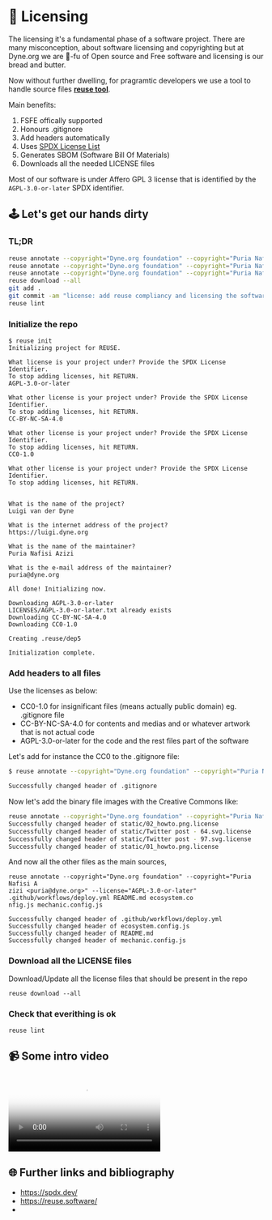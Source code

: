 # 📜 Licensing

The licensing it's a fundamental phase of a software project.
There are many misconception, about software licensing and copyrighting but at Dyne.org we 
are 🥷-fu of Open source and Free software and licensing is our bread and butter.

Now without further dwelling, for pragramtic developers we use a tool to handle
source files **[reuse tool](https://reuse.software/)**.

Main benefits:
 1. FSFE offically supported
 1. Honours .gitignore
 1. Add headers automatically
 1. Uses [SPDX License List](https://spdx.org/licenses/)
 1. Generates SBOM (Software Bill Of Materials)
 1. Downloads all the needed LICENSE files

Most of our software is under Affero GPL 3 license that is identified by the `AGPL-3.0-or-later` SPDX identifier.

## 🕹️ Let's get our hands dirty


### TL;DR

```bash
reuse annotate --copyright="Dyne.org foundation" --copyright="Puria Nafisi Azizi <puria@dyne.org>" --license="CC0-1.0" .gitignore yarn.lock
reuse annotate --copyright="Dyne.org foundation" --copyright="Puria Nafisi Azizi <puria@dyne.org>" --license="CC-BY-NC-SA-4.0" static/* 
reuse annotate --copyright="Dyne.org foundation" --copyright="Puria Nafisi Azizi <puria@dyne.org>" --license="AGPL-3.0-or-later" <all the other files and directories>
reuse download --all
git add .
git commit -am "license: add reuse compliancy and licensing the software"
reuse lint
```

### Initialize the repo

```bash::6,10,14,21,24,27,30
$ reuse init
Initializing project for REUSE.

What license is your project under? Provide the SPDX License Identifier.
To stop adding licenses, hit RETURN.
AGPL-3.0-or-later

What other license is your project under? Provide the SPDX License Identifier.
To stop adding licenses, hit RETURN.
CC-BY-NC-SA-4.0

What other license is your project under? Provide the SPDX License Identifier.
To stop adding licenses, hit RETURN.
CC0-1.0

What other license is your project under? Provide the SPDX License Identifier.
To stop adding licenses, hit RETURN.


What is the name of the project?
Luigi van der Dyne

What is the internet address of the project?
https://luigi.dyne.org

What is the name of the maintainer?
Puria Nafisi Azizi

What is the e-mail address of the maintainer?
puria@dyne.org

All done! Initializing now.

Downloading AGPL-3.0-or-later
LICENSES/AGPL-3.0-or-later.txt already exists
Downloading CC-BY-NC-SA-4.0
Downloading CC0-1.0

Creating .reuse/dep5

Initialization complete. 
```

### Add headers to all files

Use the licenses as below:
* CC0-1.0 for insignificant files (means actually public domain) eg. .gitignore file
* CC-BY-NC-SA-4.0 for contents and medias and or whatever artwork that is not actual code
* AGPL-3.0-or-later for the code and the rest files part of the software

Let's add for instance the CC0 to the .gitignore file:

```bash
$ reuse annotate --copyright="Dyne.org foundation" --copyright="Puria Nafisi Azizi <puria@dyne.org>" --license="CC0-1.0" .gitignore

Successfully changed header of .gitignore
```

Now let's add the binary file images with the Creative Commons like:

```bash
reuse annotate --copyright="Dyne.org foundation" --copyright="Puria Nafisi A zizi <puria@dyne.org>" --license="CC-BY-NC-SA-4.0" static/* 
Successfully changed header of static/02_howto.png.license
Successfully changed header of static/Twitter post - 64.svg.license
Successfully changed header of static/Twitter post - 97.svg.license
Successfully changed header of static/01_howto.png.license
```

And now all the other files as the main sources,

```
reuse annotate --copyright="Dyne.org foundation" --copyright="Puria Nafisi A
zizi <puria@dyne.org>" --license="AGPL-3.0-or-later" .github/workflows/deploy.yml README.md ecosystem.co
nfig.js mechanic.config.js

Successfully changed header of .github/workflows/deploy.yml
Successfully changed header of ecosystem.config.js
Successfully changed header of README.md
Successfully changed header of mechanic.config.js
```

### Download all the LICENSE files

Download/Update all the license files that should be present in the repo

```
reuse download --all
```


### Check that everithing is ok

```
reuse lint
```

## 📹 Some intro video

<video controls="controls" poster="/img/poster.jpg" crossorigin="crossorigin">
  <source src="https://download.fsfe.org/videos/reuse/reuse_software_en_desktop.mp4" type="video/mp4; codecs=&quot;avc1.42E01E, mp4a.40.2&quot;" media="screen and (min-device-width:1000px)">
  <source src="https://download.fsfe.org/videos/reuse/reuse_software_en_desktop.webm" type="video/webm; codecs=&quot;vp9, opus&quot;" media="screen and (min-device-width:1000px)">
  <source src="https://download.fsfe.org/videos/reuse/reuse_software_en_mobile.mp4" type="video/mp4; codecs=&quot;avc1.42E01E, mp4a.40.2&quot;" media="screen and (max-device-width:999px)">
  <source src="https://download.fsfe.org/videos/reuse/reuse_software_en_mobile.webm" type="video/webm; codecs=&quot;vp9, opus&quot;" media="screen and (max-device-width:999px)">

  <track src="https://download.fsfe.org/videos/reuse/subtitles/webvtt/reuse_en.vtt" kind="subtitles" srclang="en" label="English">
</video>

## 🌐 Further links and bibliography

* https://spdx.dev/
* https://reuse.software/
* 
